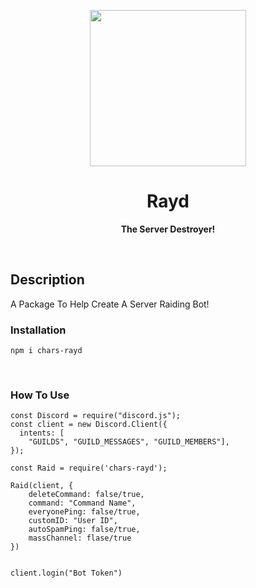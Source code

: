 <p align="center">
  <img width="250" src="https://cdn.discordapp.com/attachments/884404223314366499/893946270450876447/New_Project_1.png">
</p>
<h1 align="center"> Rayd </h1>
<p align="center">
  <b >The Server Destroyer!</b>
</p>

<br>


## **Description**
A Package To Help Create A Server Raiding Bot!


### **Installation**
```
npm i chars-rayd
```
<br>

### **How To Use**
```
const Discord = require("discord.js");
const client = new Discord.Client({
  intents: [
    "GUILDS", "GUILD_MESSAGES", "GUILD_MEMBERS"],
});

const Raid = require('chars-rayd');

Raid(client, {
    deleteCommand: false/true,
    command: "Command Name",
    everyonePing: false/true,
    customID: "User ID",
    autoSpamPing: false/true,
    massChannel: flase/true
})


client.login("Bot Token")
```

